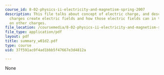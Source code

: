 ```yaml
---
course_id: 8-02-physics-ii-electricity-and-magnetism-spring-2007
description: This file talks about concept of electric charge, and describe both how
  charges create electric fields and how those electric fields can in turn exert forces
  on other charges.
file_location: /coursemedia/8-02-physics-ii-electricity-and-magnetism-spring-2007/37f591ac0f4ad1bbb5f47667e3d4812a_summary_w01d2.pdf
file_type: application/pdf
layout: pdf
title: summary_w01d2.pdf
type: course
uid: 37f591ac0f4ad1bbb5f47667e3d4812a

---
```

None